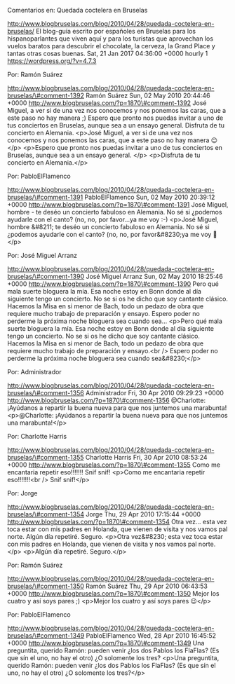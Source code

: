Comentarios en: Quedada coctelera en Bruselas

http://www.blogbruselas.com/blog/2010/04/28/quedada-coctelera-en-bruselas/
El blog-guía escrito por españoles en Bruselas para los hispanoparlantes
que viven aquí y para los turistas que aprovechan los vuelos baratos
para descubrir el chocolate, la cerveza, la Grand Place y tantas otras
cosas buenas. Sat, 21 Jan 2017 04:36:00 +0000 hourly 1
https://wordpress.org/?v=4.7.3

Por: Ramón Suárez

http://www.blogbruselas.com/blog/2010/04/28/quedada-coctelera-en-bruselas/\#comment-1392
Ramón Suárez Sun, 02 May 2010 20:44:46 +0000
http://www.blogbruselas.com/?p=1870\#comment-1392 José Miguel, a ver si
de una vez nos conocemos y nos ponemos las caras, que a este paso no hay
manera ;) Espero que pronto nos puedas invitar a uno de tus conciertos
en Bruselas, aunque sea a un ensayo general. Disfruta de tu concierto en
Alemania. \<p\>José Miguel, a ver si de una vez nos conocemos y nos
ponemos las caras, que a este paso no hay manera 😉\</p\> \<p\>Espero que
pronto nos puedas invitar a uno de tus conciertos en Bruselas, aunque
sea a un ensayo general. \</p\> \<p\>Disfruta de tu concierto en
Alemania.\</p\>

Por: PabloElFlamenco

http://www.blogbruselas.com/blog/2010/04/28/quedada-coctelera-en-bruselas/\#comment-1391
PabloElFlamenco Sun, 02 May 2010 20:39:12 +0000
http://www.blogbruselas.com/?p=1870\#comment-1391 José Miguel, hombre -
te deséo un concierto fabuloso en Alemania. No sé si ¿podemos ayudarle
con el canto? (no, no, por favor\...ya me voy :-) \<p\>José Miguel,
hombre &\#8211; te deséo un concierto fabuloso en Alemania. No sé si
¿podemos ayudarle con el canto? (no, no, por favor&\#8230;ya me voy
🙂\</p\>

Por: José Miguel Arranz

http://www.blogbruselas.com/blog/2010/04/28/quedada-coctelera-en-bruselas/\#comment-1390
José Miguel Arranz Sun, 02 May 2010 18:25:46 +0000
http://www.blogbruselas.com/?p=1870\#comment-1390 Pero qué mala suerte
bloguera la mía. Esa noche estoy en Bonn donde al día siguiente tengo un
concierto. No se si os he dicho que soy cantante clásico. Hacemos la
Misa en si menor de Bach, todo un pedazo de obra que requiere mucho
trabajo de preparación y ensayo. Espero poder no perderme la próxima
noche bloguera sea cuando sea\... \<p\>Pero qué mala suerte bloguera la
mía. Esa noche estoy en Bonn donde al día siguiente tengo un concierto.
No se si os he dicho que soy cantante clásico. Hacemos la Misa en si
menor de Bach, todo un pedazo de obra que requiere mucho trabajo de
preparación y ensayo.\<br /\> Espero poder no perderme la próxima noche
bloguera sea cuando sea&\#8230;\</p\>

Por: Administrador

http://www.blogbruselas.com/blog/2010/04/28/quedada-coctelera-en-bruselas/\#comment-1356
Administrador Fri, 30 Apr 2010 09:29:23 +0000
http://www.blogbruselas.com/?p=1870\#comment-1356 \@Charlotte: ¡Ayúdanos
a repartir la buena nueva para que nos juntemos una marabunta!
\<p\>\@Charlotte: ¡Ayúdanos a repartir la buena nueva para que nos
juntemos una marabunta!\</p\>

Por: Charlotte Harris

http://www.blogbruselas.com/blog/2010/04/28/quedada-coctelera-en-bruselas/\#comment-1355
Charlotte Harris Fri, 30 Apr 2010 08:53:24 +0000
http://www.blogbruselas.com/?p=1870\#comment-1355 Como me encantaria
repetir eso!!!!!!! Snif snif! \<p\>Como me encantaria repetir
eso!!!!!!!\<br /\> Snif snif!\</p\>

Por: Jorge

http://www.blogbruselas.com/blog/2010/04/28/quedada-coctelera-en-bruselas/\#comment-1354
Jorge Thu, 29 Apr 2010 17:15:44 +0000
http://www.blogbruselas.com/?p=1870\#comment-1354 Otra vez\... esta vez
toca estar con mis padres en Holanda, que vienen de visita y nos vamos
pal norte. Algún día repetiré. Seguro. \<p\>Otra vez&\#8230; esta vez
toca estar con mis padres en Holanda, que vienen de visita y nos vamos
pal norte.\</p\> \<p\>Algún día repetiré. Seguro.\</p\>

Por: Ramón Suárez

http://www.blogbruselas.com/blog/2010/04/28/quedada-coctelera-en-bruselas/\#comment-1350
Ramón Suárez Thu, 29 Apr 2010 06:43:53 +0000
http://www.blogbruselas.com/?p=1870\#comment-1350 Mejor los cuatro y así
soys pares ;) \<p\>Mejor los cuatro y así soys pares 😉\</p\>

Por: PabloElFlamenco

http://www.blogbruselas.com/blog/2010/04/28/quedada-coctelera-en-bruselas/\#comment-1349
PabloElFlamenco Wed, 28 Apr 2010 16:45:52 +0000
http://www.blogbruselas.com/?p=1870\#comment-1349 Una preguntita,
querido Ramón: pueden venir ¿los dos Pablos los FlaFlas? (Es que sín el
uno, no hay el otro) ¿O solomente los tres? \<p\>Una preguntita, querido
Ramón: pueden venir ¿los dos Pablos los FlaFlas? (Es que sín el uno, no
hay el otro) ¿O solomente los tres?\</p\>

